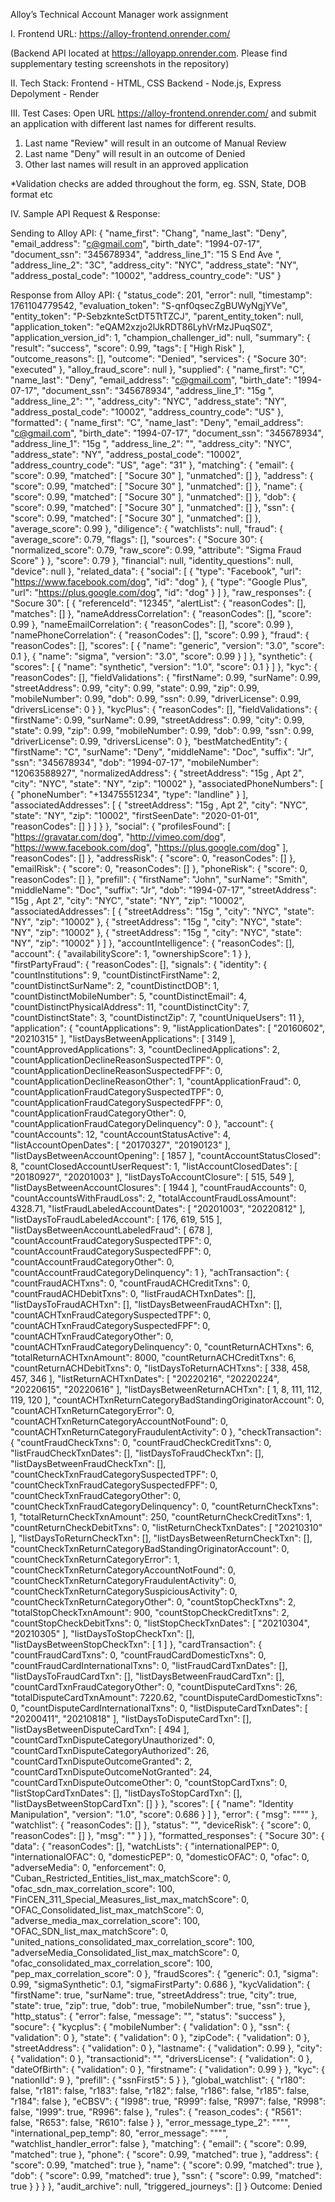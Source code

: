 Alloy’s Technical Account Manager work assignment

I. Frontend URL: https://alloy-frontend.onrender.com/

(Backend API located at https://alloyapp.onrender.com. Please find supplementary testing screenshots in the repository)

II. Tech Stack: 
Frontend - HTML, CSS 
Backend - Node.js, Express
Depolyment - Render 

III. Test Cases: 
Open URL https://alloy-frontend.onrender.com/ and submit an application with different last names for different results.

1. Last name "Review" will result in an outcome of Manual Review
2. Last name "Deny" will result in an outcome of Denied
3. Other last names will result in an approved application

*Validation checks are added throughout the form, eg. SSN, State, DOB format etc

IV. Sample API Request & Response:

Sending to Alloy API:
{
  "name_first": "Chang",
  "name_last": "Deny",
  "email_address": "c@gmail.com",
  "birth_date": "1994-07-17",
  "document_ssn": "345678934",
  "address_line_1": "15 S End Ave ",
  "address_line_2": "3C",
  "address_city": "NYC",
  "address_state": "NY",
  "address_postal_code": "10002",
  "address_country_code": "US"
}

Response from Alloy API:
{
  "status_code": 201,
  "error": null,
  "timestamp": 1761104779542,
  "evaluation_token": "S-qnf0qsecZgBUWyNgjYVe",
  "entity_token": "P-SebzknteSctDT5TtTZCJ",
  "parent_entity_token": null,
  "application_token": "eQAM2xzjo2lJkRDT86LyhVrMzJPuqS0Z",
  "application_version_id": 1,
  "champion_challenger_id": null,
  "summary": {
    "result": "success",
    "score": 0.99,
    "tags": [
      "High Risk"
    ],
    "outcome_reasons": [],
    "outcome": "Denied",
    "services": {
      "Socure 30": "executed"
    },
    "alloy_fraud_score": null
  },
  "supplied": {
    "name_first": "C",
    "name_last": "Deny",
    "email_address": "c@gmail.com",
    "birth_date": "1994-07-17",
    "document_ssn": "345678934",
    "address_line_1": "15g ",
    "address_line_2": "",
    "address_city": "NYC",
    "address_state": "NY",
    "address_postal_code": "10002",
    "address_country_code": "US"
  },
  "formatted": {
    "name_first": "C",
    "name_last": "Deny",
    "email_address": "c@gmail.com",
    "birth_date": "1994-07-17",
    "document_ssn": "345678934",
    "address_line_1": "15g ",
    "address_line_2": "",
    "address_city": "NYC",
    "address_state": "NY",
    "address_postal_code": "10002",
    "address_country_code": "US",
    "age": "31"
  },
  "matching": {
    "email": {
      "score": 0.99,
      "matched": [
        "Socure 30"
      ],
      "unmatched": []
    },
    "address": {
      "score": 0.99,
      "matched": [
        "Socure 30"
      ],
      "unmatched": []
    },
    "name": {
      "score": 0.99,
      "matched": [
        "Socure 30"
      ],
      "unmatched": []
    },
    "dob": {
      "score": 0.99,
      "matched": [
        "Socure 30"
      ],
      "unmatched": []
    },
    "ssn": {
      "score": 0.99,
      "matched": [
        "Socure 30"
      ],
      "unmatched": []
    },
    "average_score": 0.99
  },
  "diligence": {
    "watchlists": null,
    "fraud": {
      "average_score": 0.79,
      "flags": [],
      "sources": {
        "Socure 30": {
          "normalized_score": 0.79,
          "raw_score": 0.99,
          "attribute": "Sigma Fraud Score"
        }
      },
      "score": 0.79
    },
    "financial": null,
    "identity_questions": null,
    "device": null
  },
  "related_data": {
    "social": [
      {
        "type": "Facebook",
        "url": "https://www.facebook.com/dog",
        "id": "dog"
      },
      {
        "type": "Google Plus",
        "url": "https://plus.google.com/dog",
        "id": "dog"
      }
    ]
  },
  "raw_responses": {
    "Socure 30": [
      {
        "referenceId": "12345",
        "alertList": {
          "reasonCodes": [],
          "matches": []
        },
        "nameAddressCorrelation": {
          "reasonCodes": [],
          "score": 0.99
        },
        "nameEmailCorrelation": {
          "reasonCodes": [],
          "score": 0.99
        },
        "namePhoneCorrelation": {
          "reasonCodes": [],
          "score": 0.99
        },
        "fraud": {
          "reasonCodes": [],
          "scores": [
            {
              "name": "generic",
              "version": "3.0",
              "score": 0.1
            },
            {
              "name": "sigma",
              "version": "3.0",
              "score": 0.99
            }
          ]
        },
        "synthetic": {
          "scores": [
            {
              "name": "synthetic",
              "version": "1.0",
              "score": 0.1
            }
          ]
        },
        "kyc": {
          "reasonCodes": [],
          "fieldValidations": {
            "firstName": 0.99,
            "surName": 0.99,
            "streetAddress": 0.99,
            "city": 0.99,
            "state": 0.99,
            "zip": 0.99,
            "mobileNumber": 0.99,
            "dob": 0.99,
            "ssn": 0.99,
            "driverLicense": 0.99,
            "driversLicense": 0
          }
        },
        "kycPlus": {
          "reasonCodes": [],
          "fieldValidations": {
            "firstName": 0.99,
            "surName": 0.99,
            "streetAddress": 0.99,
            "city": 0.99,
            "state": 0.99,
            "zip": 0.99,
            "mobileNumber": 0.99,
            "dob": 0.99,
            "ssn": 0.99,
            "driverLicense": 0.99,
            "driversLicense": 0
          },
          "bestMatchedEntity": {
            "firstName": "C",
            "surName": "Deny",
            "middleName": "Doc",
            "suffix": "Jr",
            "ssn": "345678934",
            "dob": "1994-07-17",
            "mobileNumber": "12063588927",
            "normalizedAddress": {
              "streetAddress": "15g , Apt 2",
              "city": "NYC",
              "state": "NY",
              "zip": "10002"
            },
            "associatedPhoneNumbers": [
              {
                "phoneNumber": "+13475551234",
                "type": "landline"
              }
            ],
            "associatedAddresses": [
              {
                "streetAddress": "15g , Apt 2",
                "city": "NYC",
                "state": "NY",
                "zip": "10002",
                "firstSeenDate": "2020-01-01",
                "reasonCodes": []
              }
            ]
          }
        },
        "social": {
          "profilesFound": [
            "https://gravatar.com/dog",
            "http://vimeo.com/dog",
            "https://www.facebook.com/dog",
            "https://plus.google.com/dog"
          ],
          "reasonCodes": []
        },
        "addressRisk": {
          "score": 0,
          "reasonCodes": []
        },
        "emailRisk": {
          "score": 0,
          "reasonCodes": []
        },
        "phoneRisk": {
          "score": 0,
          "reasonCodes": []
        },
        "prefill": {
          "firstName": "John",
          "surName": "Smith",
          "middleName": "Doc",
          "suffix": "Jr",
          "dob": "1994-07-17",
          "streetAddress": "15g , Apt 2",
          "city": "NYC",
          "state": "NY",
          "zip": "10002",
          "associatedAddresses": [
            {
              "streetAddress": "15g ",
              "city": "NYC",
              "state": "NY",
              "zip": "10002"
            },
            {
              "streetAddress": "15g ",
              "city": "NYC",
              "state": "NY",
              "zip": "10002"
            },
            {
              "streetAddress": "15g ",
              "city": "NYC",
              "state": "NY",
              "zip": "10002"
            }
          ]
        },
        "accountIntelligence": {
          "reasonCodes": [],
          "account": {
            "availabilityScore": 1,
            "ownershipScore": 1
          }
        },
        "firstPartyFraud": {
          "reasonCodes": [],
          "signals": {
            "identity": {
              "countInstitutions": 9,
              "countDistinctFirstName": 2,
              "countDistinctSurName": 2,
              "countDistinctDOB": 1,
              "countDistinctMobileNumber": 5,
              "countDistinctEmail": 4,
              "countDistinctPhysicalAddress": 11,
              "countDistinctCity": 7,
              "countDistinctState": 3,
              "countDistinctZip": 7,
              "countUniqueUsers": 11
            },
            "application": {
              "countApplications": 9,
              "listApplicationDates": [
                "20160602",
                "20210315"
              ],
              "listDaysBetweenApplications": [
                3149
              ],
              "countApprovedApplications": 3,
              "countDeclinedApplications": 2,
              "countApplicationDeclineReasonSuspectedTPF": 0,
              "countApplicationDeclineReasonSuspectedFPF": 0,
              "countApplicationDeclineReasonOther": 1,
              "countApplicationFraud": 0,
              "countApplicationFraudCategorySuspectedTPF": 0,
              "countApplicationFraudCategorySuspectedFPF": 0,
              "countApplicationFraudCategoryOther": 0,
              "countApplicationFraudCategoryDelinquency": 0
            },
            "account": {
              "countAccounts": 12,
              "countAccountStatusActive": 4,
              "listAccountOpenDates": [
                "20170327",
                "20190123"
              ],
              "listDaysBetweenAccountOpening": [
                1857
              ],
              "countAccountStatusClosed": 8,
              "countClosedAccountUserRequest": 1,
              "listAccountClosedDates": [
                "20180927",
                "20201003"
              ],
              "listDaysToAccountClosure": [
                515,
                549
              ],
              "listDaysBetweenAccountClosures": [
                1944
              ],
              "countFraudAccounts": 0,
              "countAccountsWithFraudLoss": 2,
              "totalAccountFraudLossAmount": 4328.71,
              "listFraudLabeledAccountDates": [
                "20201003",
                "20220812"
              ],
              "listDaysToFraudLabeledAccount": [
                176,
                619,
                515
              ],
              "listDaysBetweenAccountLabeledFraud": [
                678
              ],
              "countAccountFraudCategorySuspectedTPF": 0,
              "countAccountFraudCategorySuspectedFPF": 0,
              "countAccountFraudCategoryOther": 0,
              "countAccountFraudCategoryDelinquency": 1
            },
            "achTransaction": {
              "countFraudACHTxns": 0,
              "countFraudACHCreditTxns": 0,
              "countFraudACHDebitTxns": 0,
              "listFraudACHTxnDates": [],
              "listDaysToFraudACHTxn": [],
              "listDaysBetweenFraudACHTxn": [],
              "countACHTxnFraudCategorySuspectedTPF": 0,
              "countACHTxnFraudCategorySuspectedFPF": 0,
              "countACHTxnFraudCategoryOther": 0,
              "countACHTxnFraudCategoryDelinquency": 0,
              "countReturnACHTxns": 6,
              "totalReturnACHTxnAmount": 8000,
              "countReturnACHCreditTxns": 6,
              "countReturnACHDebitTxns": 0,
              "listDaysToReturnACHTxns": [
                338,
                458,
                457,
                346
              ],
              "listReturnACHTxnDates": [
                "20220216",
                "20220224",
                "20220615",
                "20220616"
              ],
              "listDaysBetweenReturnACHTxn": [
                1,
                8,
                111,
                112,
                119,
                120
              ],
              "countACHTxnReturnCategoryBadStandingOriginatorAccount": 0,
              "countACHTxnReturnCategoryError": 0,
              "countACHTxnReturnCategoryAccountNotFound": 0,
              "countACHTxnReturnCategoryFraudulentActivity": 0
            },
            "checkTransaction": {
              "countFraudCheckTxns": 0,
              "countFraudCheckCreditTxns": 0,
              "listFraudCheckTxnDates": [],
              "listDaysToFraudCheckTxn": [],
              "listDaysBetweenFraudCheckTxn": [],
              "countCheckTxnFraudCategorySuspectedTPF": 0,
              "countCheckTxnFraudCategorySuspectedFPF": 0,
              "countCheckTxnFraudCategoryOther": 0,
              "countCheckTxnFraudCategoryDelinquency": 0,
              "countReturnCheckTxns": 1,
              "totalReturnCheckTxnAmount": 250,
              "countReturnCheckCreditTxns": 1,
              "countReturnCheckDebitTxns": 0,
              "listReturnCheckTxnDates": [
                "20210310"
              ],
              "listDaysToReturnCheckTxn": [],
              "listDaysBetweenReturnCheckTxn": [],
              "countCheckTxnReturnCategoryBadStandingOriginatorAccount": 0,
              "countCheckTxnReturnCategoryError": 1,
              "countCheckTxnReturnCategoryAccountNotFound": 0,
              "countCheckTxnReturnCategoryFraudulentActivity": 0,
              "countCheckTxnReturnCategorySuspiciousActivity": 0,
              "countCheckTxnReturnCategoryOther": 0,
              "countStopCheckTxns": 2,
              "totalStopCheckTxnAmount": 900,
              "countStopCheckCreditTxns": 2,
              "countStopCheckDebitTxns": 0,
              "listStopCheckTxnDates": [
                "20210304",
                "20210305"
              ],
              "listDaysToStopCheckTxn": [],
              "listDaysBetweenStopCheckTxn": [
                1
              ]
            },
            "cardTransaction": {
              "countFraudCardTxns": 0,
              "countFraudCardDomesticTxns": 0,
              "countFraudCardInternationalTxns": 0,
              "listFraudCardTxnDates": [],
              "listDaysToFraudCardTxn": [],
              "listDaysBetweenFraudCardTxn": [],
              "countCardTxnFraudCategoryOther": 0,
              "countDisputeCardTxns": 26,
              "totalDisputeCardTxnAmount": 7220.62,
              "countDisputeCardDomesticTxns": 0,
              "countDisputeCardInternationalTxns": 0,
              "listDisputeCardTxnDates": [
                "20200411",
                "20210818"
              ],
              "listDaysToDisputeCardTxn": [],
              "listDaysBetweenDisputeCardTxn": [
                494
              ],
              "countCardTxnDisputeCategoryUnauthorized": 0,
              "countCardTxnDisputeCategoryAuthorized": 26,
              "countCardTxnDisputeOutcomeGranted": 2,
              "countCardTxnDisputeOutcomeNotGranted": 24,
              "countCardTxnDisputeOutcomeOther": 0,
              "countStopCardTxns": 0,
              "listStopCardTxnDates": [],
              "listDaysToStopCardTxn": [],
              "listDaysBetweenStopCardTxn": []
            }
          },
          "scores": [
            {
              "name": "Identity Manipulation",
              "version": "1.0",
              "score": 0.686
            }
          ]
        },
        "error": {
          "msg": "\"\""
        },
        "watchlist": {
          "reasonCodes": []
        },
        "status": "",
        "deviceRisk": {
          "score": 0,
          "reasonCodes": []
        },
        "msg": ""
      }
    ]
  },
  "formatted_responses": {
    "Socure 30": {
      "data": {
        "reasonCodes": [],
        "watchLists": {
          "internationalPEP": 0,
          "internationalOFAC": 0,
          "domesticPEP": 0,
          "domesticOFAC": 0,
          "ofac": 0,
          "adverseMedia": 0,
          "enforcement": 0,
          "Cuban_Restricted_Entities_list_max_matchScore": 0,
          "ofac_sdn_max_correlation_score": 100,
          "FinCEN_311_Special_Measures_list_max_matchScore": 0,
          "OFAC_Consolidated_list_max_matchScore": 0,
          "adverse_media_max_correlation_score": 100,
          "OFAC_SDN_list_max_matchScore": 0,
          "united_nations_consolidated_max_correlation_score": 100,
          "adverseMedia_Consolidated_list_max_matchScore": 0,
          "ofac_consolidated_max_correlation_score": 100,
          "pep_max_correlation_score": 0
        },
        "fraudScores": {
          "generic": 0.1,
          "sigma": 0.99,
          "sigmaSynthetic": 0.1,
          "sigmaFirstParty": 0.686
        },
        "kycValidation": {
          "firstName": true,
          "surName": true,
          "streetAddress": true,
          "city": true,
          "state": true,
          "zip": true,
          "dob": true,
          "mobileNumber": true,
          "ssn": true
        },
        "http_status": {
          "error": false,
          "message": "",
          "status": "success"
        },
        "socure": {
          "kycplus": {
            "mobileNumber": {
              "validation": 0
            },
            "ssn": {
              "validation": 0
            },
            "state": {
              "validation": 0
            },
            "zipCode": {
              "validation": 0
            },
            "streetAddress": {
              "validation": 0
            },
            "lastname": {
              "validation": 0.99
            },
            "city": {
              "validation": 0
            },
            "transactionid": "",
            "driversLicense": {
              "validation": 0
            },
            "dateOfBirth": {
              "validation": 0
            },
            "firstname": {
              "validation": 0.99
            }
          },
          "kyc": {
            "nationlId": 9
          },
          "prefill": {
            "ssnFirst5": 5
          }
        },
        "global_watchlist": {
          "r180": false,
          "r181": false,
          "r183": false,
          "r182": false,
          "r186": false,
          "r185": false,
          "r184": false
        },
        "eCBSV": {
          "I998": true,
          "R999": false,
          "R997": false,
          "R998": false,
          "I999": true,
          "R996": false
        },
        "rules": {
          "reason_codes": {
            "R561": false,
            "R653": false,
            "R610": false
          }
        },
        "error_message_type_2": "\"\"",
        "international_pep_temp": 80,
        "error_message": "\"\"",
        "watchlist_handler_error": false
      },
      "matching": {
        "email": {
          "score": 0.99,
          "matched": true
        },
        "phone": {
          "score": 0.99,
          "matched": true
        },
        "address": {
          "score": 0.99,
          "matched": true
        },
        "name": {
          "score": 0.99,
          "matched": true
        },
        "dob": {
          "score": 0.99,
          "matched": true
        },
        "ssn": {
          "score": 0.99,
          "matched": true
        }
      }
    }
  },
  "audit_archive": null,
  "triggered_journeys": []
}
Outcome: Denied
